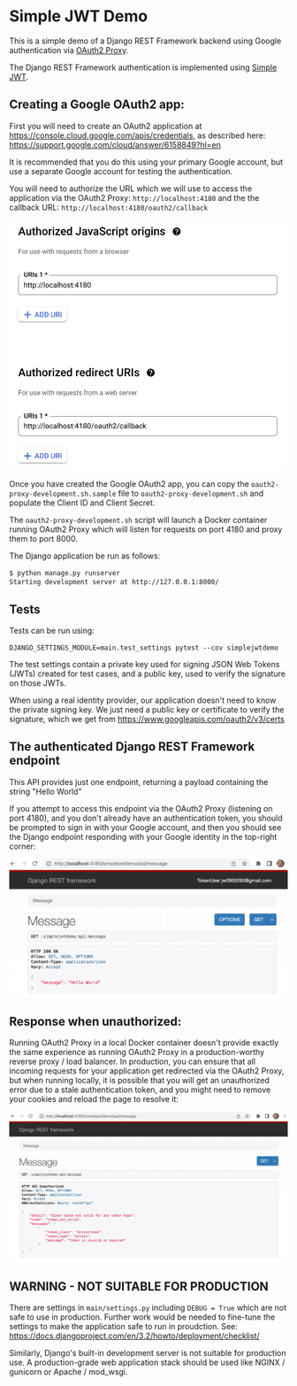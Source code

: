 # Simple JWT Demo

This is a simple demo of a Django REST Framework backend using Google authentication
via [OAuth2 Proxy](https://github.com/oauth2-proxy/oauth2-proxy).

The Django REST Framework authentication is implemented using
[Simple JWT](https://github.com/jazzband/djangorestframework-simplejwt).

## Creating a Google OAuth2 app:

First you will need to create an OAuth2 application at
<https://console.cloud.google.com/apis/credentials>, as described here:
<https://support.google.com/cloud/answer/6158849?hl=en>

It is recommended that you do this using your primary Google account, but use a separate
Google account for testing the authentication.

You will need to authorize the URL which we will use to access the application via the
OAuth2 Proxy: `http://localhost:4180`  and the the callback URL:
`http://localhost:4180/oauth2/callback`

![picture](docs/images/oauth2-authorized-urls.png)

Once you have created the Google OAuth2 app, you can copy the
`oauth2-proxy-development.sh.sample` file to `oauth2-proxy-development.sh`
and populate the Client ID and Client Secret.

The `oauth2-proxy-development.sh` script will launch a Docker container running OAuth2 Proxy
which will listen for requests on port 4180 and proxy them to port 8000.

The Django application be run as follows:

```
$ python manage.py runserver
Starting development server at http://127.0.0.1:8000/
```


## Tests

Tests can be run using:

```
DJANGO_SETTINGS_MODULE=main.test_settings pytest --cov simplejwtdemo
```

The test settings contain a private key used for signing JSON Web Tokens (JWTs)
created for test cases, and a public key, used to verify the signature on those JWTs.

When using a real identity provider, our application doesn't need to know the private
signing key.  We just need a public key or certificate to verify the signature, which
we get from <https://www.googleapis.com/oauth2/v3/certs>


## The authenticated Django REST Framework endpoint

This API provides just one endpoint, returning a payload containing the string "Hello World"

If you attempt to access this endpoint via the OAuth2 Proxy (listening on port 4180), and you
don't already have an authentication token, you should be prompted to sign in with your Google
account, and then you should see the Django endpoint responding with your Google identity in
the top-right corner:

![picture](docs/images/drf-with-jwt-auth.png)


## Response when unauthorized:

Running OAuth2 Proxy in a local Docker container doesn't provide exactly the same experience
as running OAuth2 Proxy in a production-worthy reverse proxy / load balancer.  In production,
you can ensure that all incoming requests for your application get redirected via the OAuth2
Proxy, but when running locally, it is possible that you will get an unauthorized error due
to a stale authentication token, and you might need to remove your cookies and reload the page
to resolve it:

![picture](docs/images/drf-with-jwt-unauthorized.png)


## WARNING - NOT SUITABLE FOR PRODUCTION

There are settings in `main/settings.py` including `DEBUG = True` which are not safe
to use in production.  Further work would be needed to fine-tune the settings to
make the application safe to run in proudction. See:
<https://docs.djangoproject.com/en/3.2/howto/deployment/checklist/>

Similarly, Django's built-in development server is not suitable for production use.
A production-grade web application stack should be used like NGINX / gunicorn or
Apache / mod_wsgi.
